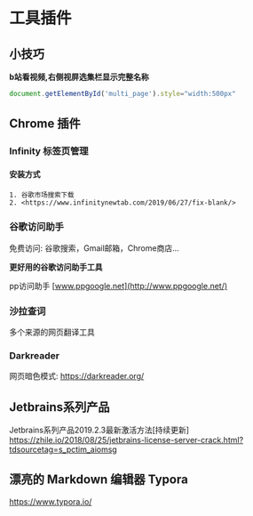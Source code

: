 # 工具插件

## 小技巧

**b站看视频,右侧视屏选集栏显示完整名称**

```js
document.getElementById('multi_page').style="width:500px"
```

## Chrome 插件

### Infinity 标签页管理

#### 安装方式

 	1. 谷歌市场搜索下载
 	2. <https://www.infinitynewtab.com/2019/06/27/fix-blank/>



### 谷歌访问助手

免费访问: 谷歌搜索，Gmail邮箱，Chrome商店...

**更好用的谷歌访问助手工具**

pp访问助手 [www.ppgoogle.net](http://www.ppgoogle.net/)

### 沙拉查词

多个来源的网页翻译工具



### Darkreader

网页暗色模式: <https://darkreader.org/>



## Jetbrains系列产品

Jetbrains系列产品2019.2.3最新激活方法[持续更新] <https://zhile.io/2018/08/25/jetbrains-license-server-crack.html?tdsourcetag=s_pctim_aiomsg>



## 漂亮的 Markdown 编辑器 Typora

<https://www.typora.io/>

